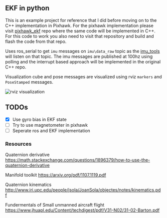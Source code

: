 ## EKF in python

This is an example project for reference that I did before moving on to 
the C++ implementation in Pixhawk. For the pixhawk implementation please visit
[pixhawk_ekf](https://github.com/parzival2/pixhawk_ekf) repo where the same
code will be implemented in C++. For this code to work you also need to
visit that repository and build and flash the code from that repo.

Uses ros_serial to get `imu` messages on `imu\data_raw` topic as the [imu_tools](http://wiki.ros.org/imu_filter_madgwick) will listen on that topic. The imu messages are published
at 100hz using polling and the interrupt based approach will be implemented in the original
C++ repo.

Visualization cube and pose messages are visualized using rviz `markers` and `PoseStamped` messages.

![rviz visualization](images/pixhawk_ekf_rviz.gif)

## TODOs
- [x] Use gyro bias in EKF state
- [ ] Try to use magnetometer in pixhawk
- [ ] Seperate ros and EKF implementation

### Resources

Quaternion derivative
<https://math.stackexchange.com/questions/1896379/how-to-use-the-quaternion-derivative>

Manifold toolkit
<https://arxiv.org/pdf/1107.1119.pdf>

Quaternion kinematics
<http://www.iri.upc.edu/people/jsola/JoanSola/objectes/notes/kinematics.pdf>

Fundermentals of Small unmanned aircraft flight 
<https://www.jhuapl.edu/Content/techdigest/pdf/V31-N02/31-02-Barton.pdf>